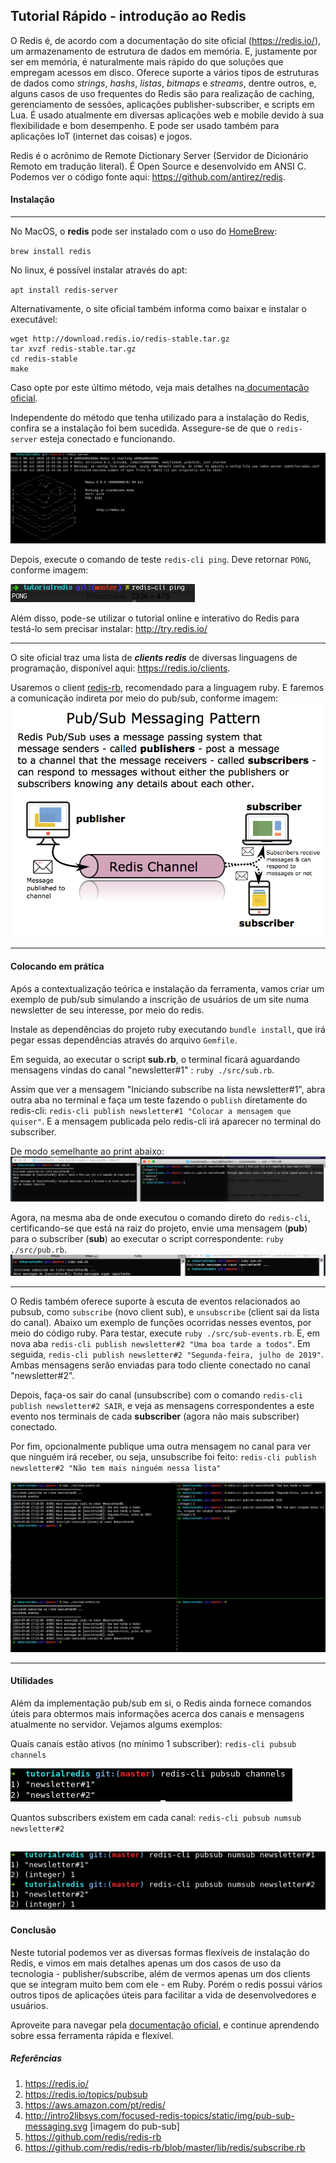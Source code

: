 ## Tutorial Rápido - introdução ao Redis

O Redis é, de acordo com a documentação do site oficial (https://redis.io/), um armazenamento de estrutura de dados em memória. 
E, justamente por ser em memória, é naturalmente mais rápido do que soluções que empregam acessos em disco.
Oferece suporte a vários tipos de estruturas de dados como *strings*, *hashs*, *listas*, *bitmaps* e *streams*, dentre outros, e, alguns casos de uso frequentes do
Redis são para realização de caching, gerenciamento de sessões, aplicações publisher-subscriber, e scripts em Lua.
É usado atualmente em diversas aplicações web e mobile devido à sua flexibilidade e bom desempenho. E pode ser usado também
para aplicações IoT (internet das coisas) e jogos.

Redis é o acrônimo de Remote Dictionary Server (Servidor de Dicionário Remoto em tradução literal). É Open Source e desenvolvido em ANSI C. Podemos ver o código fonte aqui:  https://github.com/antirez/redis.

#### Instalação
-----------
No MacOS, o **redis** pode ser instalado com o uso do [HomeBrew](https://brew.sh/index_pt-br):

`brew install redis`

No linux, é possível instalar através do apt:

`apt install redis-server`

Alternativamente, o site oficial também informa como baixar e instalar o executável:
```
wget http://download.redis.io/redis-stable.tar.gz
tar xvzf redis-stable.tar.gz
cd redis-stable
make
```
Caso opte por este último método, veja mais detalhes na[ documentação oficial](https://redis.io/topics/quickstart).

Independente do método que tenha utilizado para a instalação do Redis, confira se a instalação foi bem sucedida.
Assegure-se de que o `redis-server` esteja conectado e funcionando.

![redis-cli](imgs/redis-server.png "Redis-CLI")

Depois, execute o comando de teste `redis-cli ping`. Deve retornar `PONG`, conforme imagem:

![redis-server](imgs/ping.png "Redis-Server")

Além disso, pode-se utilizar o tutorial online e interativo do Redis para testá-lo sem precisar instalar: http://try.redis.io/

-----------

O site oficial traz uma lista de ***clients redis*** de diversas linguagens de programação, disponível aqui: https://redis.io/clients. 

Usaremos o client [redis-rb](https://github.com/redis/redis-rb), recomendado para a linguagem ruby. E faremos a comunicação indireta por meio do pub/sub, conforme
imagem:
![redis-pubsub](imgs/redis-pubsub.png "Pub-Sub")

-----------

#### Colocando em prática
Após a contextualização teórica e instalação da ferramenta, vamos criar um exemplo de pub/sub simulando a inscrição de usuários de um site numa newsletter de seu interesse, por meio do redis.

Instale as dependências do projeto ruby executando `bundle install`, que irá pegar essas dependências através do arquivo `Gemfile`.

Em seguida, ao executar o script **sub.rb**, o terminal ficará aguardando mensagens vindas do canal "newsletter#1" : `ruby ./src/sub.rb`.

Assim que ver a mensagem "Iniciando subscribe na lista newsletter#1", abra outra aba no terminal
e faça um teste fazendo o `publish` diretamente do redis-cli: `redis-cli publish newsletter#1 "Colocar a mensagem que quiser"`. E a mensagem publicada pelo redis-cli irá aparecer no terminal do subscriber.

De modo semelhante ao print abaixo:
![redis-pubsub1](imgs/pub-sub1.png "Pub-Sub1")

Agora, na mesma aba de onde executou o comando direto do `redis-cli`, certificando-se que está na raiz do projeto, envie uma mensagem (**pub**) para o subscriber (**sub**) ao executar o script correspondente: `ruby ./src/pub.rb`.
![redis-pubsub2](imgs/rb-pub.png "Ruby-Pub")

-----------

O Redis também oferece suporte à escuta de eventos relacionados ao pubsub, como `subscribe` (novo client sub), e `unsubscribe` (client sai da lista do canal). Abaixo um exemplo de funções ocorridas nesses eventos, por meio do código ruby. Para testar, execute `ruby ./src/sub-events.rb`. E, em nova aba `redis-cli publish newsletter#2 "Uma boa tarde a todos"`. Em seguida, `redis-cli publish newsletter#2 "Segunda-feira, julho de 2019"`. Ambas mensagens serão enviadas para todo cliente conectado no canal "newsletter#2". 

Depois, faça-os sair do canal (unsubscribe) com o comando `redis-cli publish newsletter#2 SAIR`, e veja as mensagens correspondentes a este evento nos terminais de cada **subscriber** (agora não mais subscriber) conectado.

Por fim, opcionalmente publique uma outra mensagem no canal para ver que ninguém irá receber, ou seja, unsubscribe foi feito: `redis-cli publish newsletter#2 "Não tem mais ninguém nessa lista"`

![redis-pubsub-eventos](imgs/pubsub-eventos.png "Ruby-PubSub Eventos")

-----------
#### Utilidades

Além da implementação pub/sub em si, o Redis ainda fornece comandos úteis para obtermos mais informações acerca dos canais e mensagens atualmente no servidor. Vejamos algums exemplos:

Quais canais estão ativos (no mínimo 1 subscriber): `redis-cli pubsub channels`

![redis-pubsub-channels](imgs/channels.png "Ruby-PubSub Channels")

Quantos subscribers existem em cada canal: `redis-cli pubsub numsub newsletter#2`

![redis-pubsub-subs](imgs/subs.png "Ruby-PubSub subs")
-----------

#### Conclusão

Neste tutorial podemos ver as diversas formas flexíveis de instalação do Redis, e vimos em mais detalhes apenas um dos casos de uso da tecnologia - publisher/subscribe, 
além de vermos apenas um dos clients que se integram muito bem com ele - em Ruby. Porém o redis possui vários outros tipos de aplicações úteis para facilitar
a vida de desenvolvedores e usuários.

Aproveite para navegar pela [documentação oficial](https://redis.io/), e continue aprendendo sobre essa ferramenta rápida e flexível.

##### Referências
1.  https://redis.io/
2.  https://redis.io/topics/pubsub
3.  https://aws.amazon.com/pt/redis/
4.  http://intro2libsys.com/focused-redis-topics/static/img/pub-sub-messaging.svg [imagem do pub-sub]
5.  https://github.com/redis/redis-rb
6.  https://github.com/redis/redis-rb/blob/master/lib/redis/subscribe.rb
